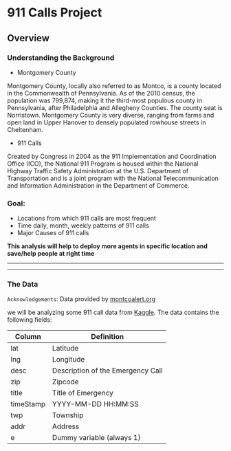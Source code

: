 # 911 Calls Project

## Overview

### Understanding the Background

* Montgomery County

Montgomery County, locally also referred to as Montco, is a county located in the Commonwealth of Pennsylvania. As of the 2010 census, the population was 799,874, making it the third-most populous county in Pennsylvania, after Philadelphia and Allegheny Counties. The county seat is Norristown. Montgomery County is very diverse, ranging from farms and open land in Upper Hanover to densely populated rowhouse streets in Cheltenham.

* 911 Calls

Created by Congress in 2004 as the 911 Implementation and Coordination Office (ICO), the National 911 Program is housed within the National Highway Traffic Safety Administration at the U.S. Department of Transportation and is a joint program with the National Telecommunication and Information Administration in the Department of Commerce.

### Goal:

* Locations from which 911 calls are most frequent
* Time daily, month, weekly patterns of 911 calls
* Major Causes of 911 calls


**This analysis will help to deploy more agents in specific location and save/help people at right time**

---
----

### The Data

`Acknowledgements`: Data provided by  <a href='http://www.pieriandata.com'>montcoalert.org</a>

we will be analyzing some 911 call data from [Kaggle](https://www.kaggle.com/mchirico/montcoalert). The data contains the following fields:

Column | Definition
--- | -----------
lat | Latitude
lng | Longitude
desc | Description of the Emergency Call
zip | Zipcode
title | Title of Emergency
timeStamp | YYYY-MM-DD HH:MM:SS
twp | Township
addr | Address
e | Dummy variable (always 1)


